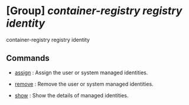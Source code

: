 # [Group] _container-registry registry identity_

container-registry registry identity

## Commands

- [assign](/Commands/container-registry/registry/identity/_assign.md)
: Assign the user or system managed identities.

- [remove](/Commands/container-registry/registry/identity/_remove.md)
: Remove the user or system managed identities.

- [show](/Commands/container-registry/registry/identity/_show.md)
: Show the details of managed identities.
